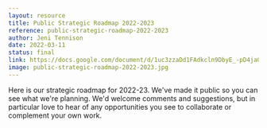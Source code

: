 ```yaml
---
layout: resource
title: Public Strategic Roadmap 2022-2023
reference: public-strategic-roadmap-2022-2023
author: Jeni Tennison
date: 2022-03-11
status: final
link: https://docs.google.com/document/d/1uc3zzaDd1FAdkcln9DbyE_-pD4jaG4u2KLvLjw4M52A/edit?usp=sharing
image: public-strategic-roadmap-2022-2023.jpg
---
```

Here is our strategic roadmap for 2022-23. We've made it public so you can see what we're planning. We'd welcome comments and suggestions, but in particular love to hear of any opportunities you see to collaborate or complement your own work.
